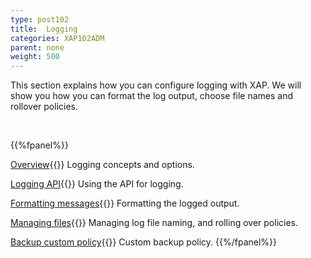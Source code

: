 ```yaml
---
type: post102
title:  Logging
categories: XAP102ADM
parent: none
weight: 500
---
```




This section explains how you can configure logging with XAP. We will show you how you can format the log output, choose file names and rollover policies.

<br>

{{%fpanel%}}

[Overview](./logging.html){{<wbr>}}
Logging concepts and options.

[Logging API](./logging-api.html){{<wbr>}}
Using the API for logging.

[Formatting messages](./logging-formatting-messages.html){{<wbr>}}
Formatting the logged output.

[Managing files](./logging-managing-files.html){{<wbr>}}
Managing log file naming, and rolling over policies.

[Backup custom policy](./logging-backing-custom-policy.html){{<wbr>}}
Custom backup policy.
 {{%/fpanel%}}
